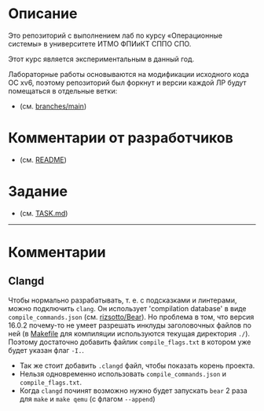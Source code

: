 # Описание

Это репозиторий с выполнением лаб по курсу «Операционные системы» в
университете ИТМО ФПИиКТ СППО СПО.

Этот курс является экспериментальным в данный год.

Лабораторные работы основываются на модификации исходного кода ОС xv6, поэтому
репозиторий был форкнут и версии каждой ЛР будут помещаться в отдельные ветки:

- (см. [branches/main](https://github.com/e1turin/itmo-os-xv6-riscv))



# Комментарии от разработчиков

- (см. [README](/README))


# Задание

- (см. [TASK.md](/TASK.md))

- - -
# Комментарии

## Clangd
Чтобы нормально разрабатывать, т. е. с подсказками и линтерами, можно
подключить `clang`. Он использует 'compilation database' в виде
`compile_commands.json` (см. [rizsotto/Bear](https://github.com/rizsotto/Bear)). 
Но проблема в том, что версия 16.0.2 почему-то не умеет разрешать инклуды
заголовочных файлов по ней (в [Makefile](./Makefile) для компиляции
используются текущая директория `./`). Поэтому достаточно добавить файлик
`compile_flags.txt` в котором уже будет указан флаг `-I.`.

- Так же стоит добавить `.clangd` файл, чтобы показать корень проекта.
- Нельзя одновременно использовать `compile_commands.json` и
  `compile_flags.txt`.
- Когда `clangd` починят возможно нужно будет запускать `bear` 2 раза для
  `make` и `make qemu` (с флагом `--append`)


